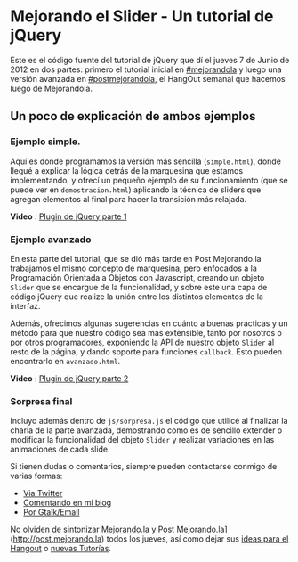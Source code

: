 Mejorando el Slider - Un tutorial de jQuery
===========================================

Este es el código fuente del tutorial de jQuery que dí el 
jueves 7 de Junio de 2012 en dos partes: primero el tutorial
inicial en [#mejorandola](http://mejorando.la) y luego una
versión avanzada en [#postmejorandola](http://post.mejorando.la), 
el HangOut semanal que hacemos luego de Mejorandola.

## Un poco de explicación de ambos ejemplos

### Ejemplo simple.

Aquí es donde programamos la versión más sencilla (`simple.html`),
donde llegué a explicar la lógica detrás de la marquesina que
estamos implementando, y ofrecí un pequeño ejemplo de su
funcionamiento (que se puede ver en `demostracion.html`) aplicando
la técnica de sliders que agregan elementos al final para hacer la
transición más relajada.

__Video__ : [Plugin de jQuery parte 1](http://youtu.be/80MmurIGhM8)

### Ejemplo avanzado

En esta parte del tutorial, que se dió más tarde en Post Mejorando.la
trabajamos el mismo concepto de marquesina, pero enfocados a la 
Programación Orientada a Objetos con Javascript, creando un objeto
`Slider` que se encargue de la funcionalidad, y sobre este una capa
de código jQuery que realize la unión entre los distintos elementos
de la interfaz. 

Además, ofrecimos algunas sugerencias en cuánto a buenas prácticas y 
un método para que nuestro código sea más extensible, tanto por 
nosotros o por otros programadores, exponiendo la API de nuestro 
objeto `Slider` al resto de la página, y dando soporte para funciones
`callback`. Esto pueden encontrarlo en `avanzado.html`.

__Video__ : [Plugin de jQuery parte 2](http://youtu.be/mgJaVmT5PKA)

### Sorpresa final

Incluyo además dentro de `js/sorpresa.js` el código que utilicé al 
finalizar la charla de la parte avanzada, demostrando como es de 
sencillo extender o modificar la funcionalidad del objeto `Slider` y
realizar variaciones en las animaciones de cada slide.

Si tienen dudas o comentarios, siempre pueden contactarse
conmigo de varias formas:

* [Via Twitter](http://twitter.com/prigazzi)
* [Comentando en mi blog](http://ruidodigital.com)
* [Por Gtalk/Email](mailto:pablo.rigazzi@gmail.com)

No olviden de sintonizar [Mejorando.la](http://mejorando.la) y Post Mejorando.la](http://post.mejorando.la) todos los jueves, así como dejar sus [ideas para el Hangout](http://post.mejorando.la/ideas/sugerencias-para-post-mejorando-la-1/votadas/pagina1) o [nuevas Tutorías](http://post.mejorando.la/ideas/cursos-o-tutoriales-2/votadas/pagina1).